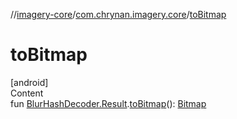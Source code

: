 //[imagery-core](../../index.md)/[com.chrynan.imagery.core](index.md)/[toBitmap](to-bitmap.md)



# toBitmap  
[android]  
Content  
fun [BlurHashDecoder.Result](-blur-hash-decoder/-result/index.md#%5Bcom.chrynan.imagery.core%2FBlurHashDecoder.Result%2F%2F%2FPointingToDeclaration%2F%5D%2FExtensions%2F378157083).[toBitmap](to-bitmap.md)(): [Bitmap](https://developer.android.com/reference/kotlin/android/graphics/Bitmap.html)  



